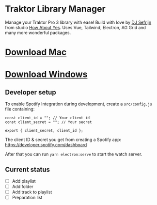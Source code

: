 # Traktor Library Manager

Manage your Traktor Pro 3 library with ease! Build with love by [DJ Sefrijn](https://mixcloud.com/sefrijn) from studio [How About Yes](https://howaboutyes.com).
Uses Vue, Tailwind, Electron, AG Grid and many more wonderful packages.

# [Download Mac](https://howaboutyes.com/traktor/mac)

# [Download Windows](https://howaboutyes.com/traktor/win)

## Developer setup

To enable Spotify Integration during development, create a `src/config.js` file containing:

```
const client_id = ""; // Your client id
const client_secret = ""; // Your secret

export { client_secret, client_id };
```

The client ID & secret you get from creating a Spotify app:
https://developer.spotify.com/dashboard

After that you can run `yarn electron:serve` to start the watch server.

## Current status

-   [ ] Add playlist
-   [ ] Add folder
-   [ ] Add track to playlist
-   [ ] Preparation list
